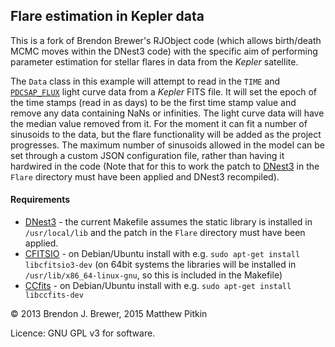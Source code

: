## Flare estimation in Kepler data

This is a fork of Brendon Brewer's RJObject code (which allows birth/death MCMC moves within the DNest3 code) with the specific aim of performing parameter estimation for stellar flares in data from the _Kepler_ satellite.

The `Data` class in this example will attempt to read in the `TIME` and [`PDCSAP_FLUX`](http://archive.stsci.edu/kepler/manuals/archive_manual.pdf) light curve data from a _Kepler_ FITS file. It will set the epoch of the time stamps (read in as days) to be the first time stamp value and remove any data containing NaNs or infinities. The light curve data will have the median value removed from it. For the moment it can fit a number of sinusoids to the data, but the flare functionality will be added as the project progresses. The maximum number of sinusoids allowed in the model can be set through a custom JSON configuration file, rather than having it hardwired in the code (Note that for this to work the patch to [DNest3](https://github.com/eggplantbren/DNest3) in the `Flare` directory must have been applied and DNest3 recompiled).

#### Requirements
 * [DNest3](https://github.com/eggplantbren/DNest3) - the current Makefile assumes the static library is installed in `/usr/local/lib` and the patch in the `Flare` directory must have been applied.
 * [CFITSIO](http://heasarc.gsfc.nasa.gov/docs/software/fitsio/fitsio.html) - on Debian/Ubuntu install with e.g. `sudo apt-get install libcfitsio3-dev` (on 64bit systems the libraries will be installed in `/usr/lib/x86_64-linux-gnu`, so this is included in the Makefile)
 * [CCfits](http://heasarc.gsfc.nasa.gov/docs/software/fitsio/ccfits/index.html) - on Debian/Ubuntu install with e.g. `sudo apt-get install libccfits-dev`

&copy; 2013 Brendon J. Brewer, 2015 Matthew Pitkin

Licence: GNU GPL v3 for software.

